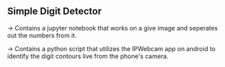 ## Simple Digit Detector

-> Contains a jupyter notebook that works on a give image and seperates out the numbers from it.

-> Contains a python script that utilizes the IPWebcam app on android to identify the digit contours live from the phone's camera.
